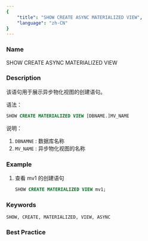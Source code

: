 ```yaml
---
{
    "title": "SHOW CREATE ASYNC MATERIALIZED VIEW",
    "language": "zh-CN"
}
---
```


<!--
Licensed to the Apache Software Foundation (ASF) under one
or more contributor license agreements.  See the NOTICE file
distributed with this work for additional information
regarding copyright ownership.  The ASF licenses this file
to you under the Apache License, Version 2.0 (the
"License"); you may not use this file except in compliance
with the License.  You may obtain a copy of the License at

  http://www.apache.org/licenses/LICENSE-2.0

Unless required by applicable law or agreed to in writing,
software distributed under the License is distributed on an
"AS IS" BASIS, WITHOUT WARRANTIES OR CONDITIONS OF ANY
KIND, either express or implied.  See the License for the
specific language governing permissions and limitations
under the License.
-->



### Name

SHOW CREATE ASYNC MATERIALIZED VIEW

### Description

该语句用于展示异步物化视图的创建语句。

语法：

```sql
SHOW CREATE MATERIALIZED VIEW [DBNAME.]MV_NAME
```

说明：

1. `DBNAMNE` : 数据库名称
2. `MV_NAME` : 异步物化视图的名称

### Example

1. 查看 mv1 的创建语句

   ```sql
   SHOW CREATE MATERIALIZED VIEW mv1;
   ```

### Keywords

    SHOW, CREATE, MATERIALIZED, VIEW, ASYNC

### Best Practice

